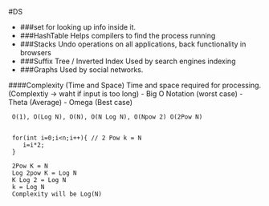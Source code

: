 #DS
- ###set
    for looking up info inside it.
- ###HashTable
    Helps compilers to find the process running 
- ###Stacks
    Undo operations on all applications, back functionality in browsers
- ###Suffix Tree / Inverted Index
    Used by search engines indexing
- ###Graphs
     Used by social networks.
    
    
  
####Complexity (Time and Space)
    Time and space required for processing. (Complextiy -> waht if input is too long)
     - Big O Notation (worst case)
     - Theta (Average)
     - Omega (Best case)
     
     O(1), O(Log N), O(N), O(N Log N), O(Npow 2) O(2Pow N)
     
     
     for(int i=0;i<n;i++){ // 2 Pow k = N
        i=i*2;
     }

     2Pow K = N
     Log 2pow K = Log N
     K Log 2 = Log N
     k = Log N
     Complexity will be Log(N)
     